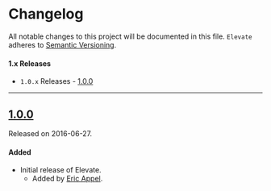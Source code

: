 # Changelog

All notable changes to this project will be documented in this file.
`Elevate` adheres to [Semantic Versioning](http://semver.org/).

#### 1.x Releases

* `1.0.x` Releases - [1.0.0](#100)

---

## [1.0.0](https://github.com/Nike-Inc/Elevate/releases/tag/1.0.0)

Released on 2016-06-27.

#### Added

- Initial release of Elevate.
  - Added by [Eric Appel](https://github.com/EricAppel).
